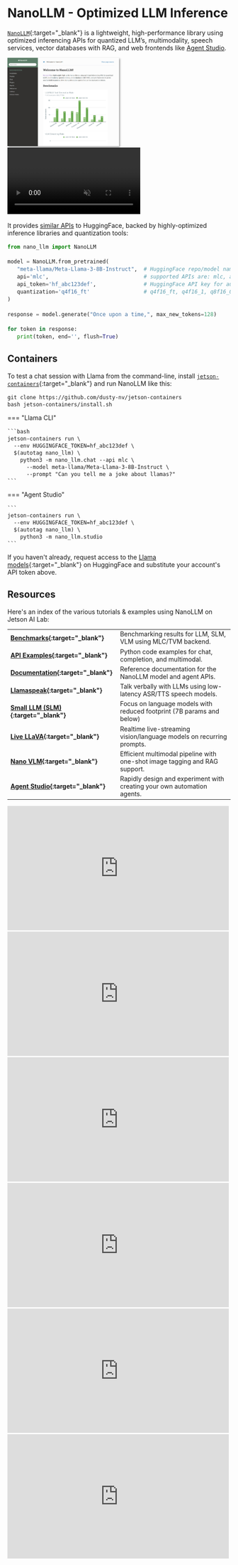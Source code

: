 # NanoLLM - Optimized LLM Inference

[`NanoLLM`](https://dusty-nv.github.io/NanoLLM){:target="_blank"} is a lightweight, high-performance library using optimized inferencing APIs for quantized LLM’s, multimodality, speech services, vector databases with RAG, and web frontends like [Agent Studio](agent_studio.md).

<a href="https://dusty-nv.github.io/NanoLLM" target="_blank"><img src="../images/nano_llm_docs.jpg" style="max-width: 50%; box-shadow: 2px 2px 4px rgba(0, 0, 0, 0.4);"></img></a>
<video controls autoplay muted style="max-width: 75%">
    <source src="images/agent_studio.mp4" type="video/mp4">
</video>

It provides <a href="tutorial_api-examples.html#nanollm" target="_blank">similar APIs</a> to HuggingFace, backed by highly-optimized inference libraries and quantization tools:

```python title="<a href='https://dusty-nv.github.io/NanoLLM' target='_blank'>NanoLLM Reference Documentation</a>"
from nano_llm import NanoLLM

model = NanoLLM.from_pretrained(
   "meta-llama/Meta-Llama-3-8B-Instruct",  # HuggingFace repo/model name, or path to HF model checkpoint
   api='mlc',                              # supported APIs are: mlc, awq, hf
   api_token='hf_abc123def',               # HuggingFace API key for authenticated models ($HUGGINGFACE_TOKEN)
   quantization='q4f16_ft'                 # q4f16_ft, q4f16_1, q8f16_0 for MLC, or path to AWQ weights
)

response = model.generate("Once upon a time,", max_new_tokens=128)

for token in response:
   print(token, end='', flush=True)
```

## Containers

To test a chat session with Llama from the command-line, install [`jetson-containers`](https://github.com/dusty-nv/jetson-containers){:target="_blank"} and run NanoLLM like this:

```
git clone https://github.com/dusty-nv/jetson-containers
bash jetson-containers/install.sh
```

=== "Llama CLI"

    ```bash
    jetson-containers run \
      --env HUGGINGFACE_TOKEN=hf_abc123def \
      $(autotag nano_llm) \
        python3 -m nano_llm.chat --api mlc \
          --model meta-llama/Meta-Llama-3-8B-Instruct \
          --prompt "Can you tell me a joke about llamas?"
    ```

=== "Agent Studio"

    ```	
    jetson-containers run \
      --env HUGGINGFACE_TOKEN=hf_abc123def \
      $(autotag nano_llm) \
        python3 -m nano_llm.studio
    ```

    


If you haven't already, request access to the [Llama models](https://huggingface.co/meta-llama){:target="_blank"} on HuggingFace and substitute your account's API token above.

## Resources

Here's an index of the various tutorials & examples using NanoLLM on Jetson AI Lab:

|      |                     |
| :---------- | :----------------------------------- |
| **[Benchmarks](../benchmarks.md){:target="_blank"}** | Benchmarking results for LLM, SLM, VLM using MLC/TVM backend. |
| **[API Examples](../tutorial_api-examples.md#nanollm){:target="_blank"}** | Python code examples for chat, completion, and multimodal. |
| **[Documentation](https://dusty-nv.github.io/NanoLLM){:target="_blank"}** | Reference documentation for the NanoLLM model and agent APIs. |
| **[Llamaspeak](../tutorial_llamaspeak.md){:target="_blank"}** | Talk verbally with LLMs using low-latency ASR/TTS speech models. |
| **[Small LLM (SLM)](../tutorial_slm.md){:target="_blank"}** | Focus on language models with reduced footprint (7B params and below) |
| **[Live LLaVA](../tutorial_live-llava.md){:target="_blank"}** | Realtime live-streaming vision/language models on recurring prompts. |
| **[Nano VLM](../tutorial_nano-vlm.md){:target="_blank"}** | Efficient multimodal pipeline with one-shot image tagging and RAG support. |
| **[Agent Studio](../agent_studio.md){:target="_blank"}** | Rapidly design and experiment with creating your own automation agents. |

<div><iframe width="500" height="280" src="https://www.youtube.com/embed/UOjqF3YCGkY" style="display: inline-block;" title="YouTube video player" frameborder="0" allow="accelerometer; autoplay; clipboard-write; encrypted-media; gyroscope; picture-in-picture; web-share" allowfullscreen></iframe>
<iframe width="500" height="280" src="https://www.youtube.com/embed/wZq7ynbgRoE" style="display: inline-block;" title="YouTube video player" frameborder="0" allow="accelerometer; autoplay; clipboard-write; encrypted-media; gyroscope; picture-in-picture; web-share" allowfullscreen></iframe>
</div>
<div><iframe width="500" height="280" src="https://www.youtube.com/embed/hswNSZTvEFE" style="display: inline-block;" title="YouTube video player" frameborder="0" allow="accelerometer; autoplay; clipboard-write; encrypted-media; gyroscope; picture-in-picture; web-share" allowfullscreen></iframe>
<iframe width="500" height="280" src="https://www.youtube.com/embed/_7gughth8C0" title="YouTube video player" frameborder="0" allow="accelerometer; autoplay; clipboard-write; encrypted-media; gyroscope; picture-in-picture; web-share" allowfullscreen></iframe>
<iframe width="500" height="280" src="https://www.youtube.com/embed/8Eu6zG0eEGY" style="display: inline-block;" title="YouTube video player" frameborder="0" allow="accelerometer; autoplay; clipboard-write; encrypted-media; gyroscope; picture-in-picture; web-share" allowfullscreen></iframe>
<iframe width="500" height="280" src="https://www.youtube.com/embed/9ozwh9EDGhU" title="YouTube video player" frameborder="0" allow="accelerometer; autoplay; clipboard-write; encrypted-media; gyroscope; picture-in-picture; web-share" allowfullscreen></iframe>

</div>  

